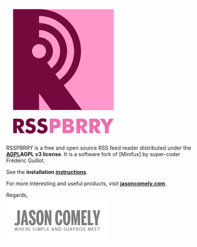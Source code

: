 [![RSSPBRRY logo][logo-rsspbrry]][RSSPBRRY]

RSSPBRRY is a free and open source RSS feed reader distributed under the **[AGPL]AGPL v3 license**. It is a software fork of [Minifux] by super-coder Frédéric Guillot.  

See the **installation [instructions]**.

For more interesting and useful products, visit **[jasoncomely.com][jasoncomely]**.

Regards,  
[![Jason Comely's logo][logo-jc]][jasoncomely]




[RSSPBRRY]: http://www.rsspbrry.com
[Miniflux]: http://miniflux.net
[jasoncomely]: http://jasoncomely.com
[AGPL]: http://www.gnu.org/licenses/agpl-3.0.txt

[logo-rsspbrry]: RSSPBRRY-logo-color.png
[logo-jc]: JASONCOMELYconcepts-logo.png

[instructions]: RSSPBRRY-INSTALL.md
[upstream]: //github.com/fguillot/miniflux


